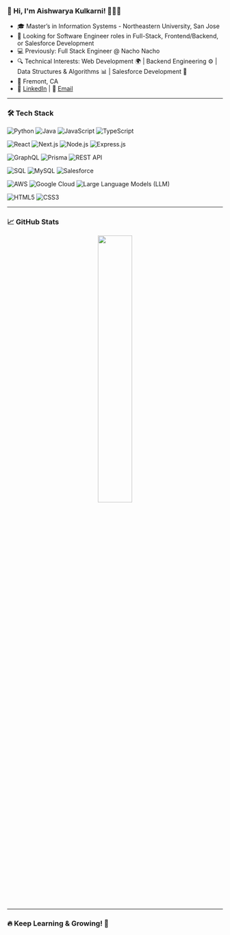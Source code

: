 ### 👋 Hi, I'm Aishwarya Kulkarni! 👩🏻‍💻
- 🎓 Master’s in Information Systems - Northeastern University, San Jose
- 🎯 Looking for Software Engineer roles in Full-Stack, Frontend/Backend, or Salesforce Development
-  💻 Previously: Full Stack Engineer @ Nacho Nacho
- 🔍 Technical Interests: Web Development 🌍 | Backend Engineering ⚙️ | Data Structures & Algorithms 📊 | Salesforce Development 🔗
- 📍 Fremont, CA
- 📌 [LinkedIn](https://linkedin.com/in/aishwarya-kulkarni125/) | 📧 [Email](mailto:kulkarni.aish@northeastern.edu)
  

---


### 🛠️ Tech Stack  
![Python](https://img.shields.io/badge/Python-3776AB?style=for-the-badge&logo=python&logoColor=white)
![Java](https://img.shields.io/badge/Java-007396?style=for-the-badge&logo=java&logoColor=white)
![JavaScript](https://img.shields.io/badge/JavaScript-F7DF1E?style=for-the-badge&logo=javascript&logoColor=black)
![TypeScript](https://img.shields.io/badge/TypeScript-3178C6?style=for-the-badge&logo=typescript&logoColor=white)

![React](https://img.shields.io/badge/React-61DAFB?style=for-the-badge&logo=react&logoColor=black)
![Next.js](https://img.shields.io/badge/Next.js-000000?style=for-the-badge&logo=nextdotjs&logoColor=white)
![Node.js](https://img.shields.io/badge/Node.js-339933?style=for-the-badge&logo=nodedotjs&logoColor=white)
![Express.js](https://img.shields.io/badge/Express.js-000000?style=for-the-badge&logo=express&logoColor=white)

![GraphQL](https://img.shields.io/badge/GraphQL-E10098?style=for-the-badge&logo=graphql&logoColor=white)
![Prisma](https://img.shields.io/badge/Prisma-2D3748?style=for-the-badge&logo=prisma&logoColor=white)
![REST API](https://img.shields.io/badge/REST%20API-02569B?style=for-the-badge&logo=swagger&logoColor=white)

![SQL](https://img.shields.io/badge/SQL-CC2927?style=for-the-badge&logo=databricks&logoColor=white)
![MySQL](https://img.shields.io/badge/MySQL-4479A1?style=for-the-badge&logo=mysql&logoColor=white)
![Salesforce](https://img.shields.io/badge/Salesforce-00A1E0?style=for-the-badge&logo=salesforce&logoColor=white)

![AWS](https://img.shields.io/badge/AWS-232F3E?style=for-the-badge&logo=amazonaws&logoColor=white)
![Google Cloud](https://img.shields.io/badge/GCP-4285F4?style=for-the-badge&logo=googlecloud&logoColor=white)
![Large Language Models (LLM)](https://img.shields.io/badge/LLM-800080?style=for-the-badge&logo=openai&logoColor=white)

![HTML5](https://img.shields.io/badge/HTML5-E34F26?style=for-the-badge&logo=html5&logoColor=white)
![CSS3](https://img.shields.io/badge/CSS3-1572B6?style=for-the-badge&logo=css3&logoColor=white)

---

### 📈 GitHub Stats  
<p align="center">
  <img src="https://github-readme-stats.vercel.app/api/top-langs/?username=kulkarni-aish-northeastern&layout=compact&theme=radical" width="40%" />
</p>

---

### 🔥 Keep Learning & Growing! 🚀  


<!--
**kulkarni-aish-northeastern/kulkarni-aish-northeastern** is a ✨ _special_ ✨ repository because its `README.md` (this file) appears on your GitHub profile.

Here are some ideas to get you started:

- 🔭 I’m currently working on ...
- 🌱 I’m currently learning ...
- 👯 I’m looking to collaborate on ...
- 🤔 I’m looking for help with ...
- 💬 Ask me about ...
- 📫 How to reach me: ...
- 😄 Pronouns: ...
- ⚡ Fun fact: ...
-->

